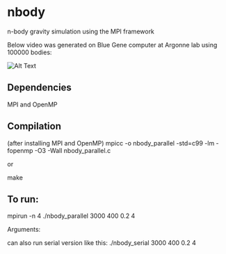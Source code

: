 # nbody
n-body gravity simulation using the MPI framework

Below video was generated on Blue Gene computer at Argonne lab using 100000 bodies:

![Alt Text](gif/nbody_simulation.gif)

## Dependencies
MPI and OpenMP

## Compilation
(after installing MPI and OpenMP)
mpicc -o nbody_parallel -std=c99 -lm -fopenmp -O3 -Wall nbody_parallel.c

or

make

## To run:
mpirun -n 4 ./nbody_parallel 3000 400 0.2 4

Arguments: <number of bodies> <number of iterations> <dt> <number of openmp threads per rank>

can also run serial version like this:
	./nbody_serial 3000 400 0.2 4
